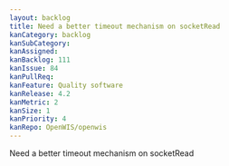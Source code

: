 ```yaml
---
layout: backlog
title: Need a better timeout mechanism on socketRead
kanCategory: backlog
kanSubCategory:
kanAssigned:
kanBacklog: 111
kanIssue: 84
kanPullReq:
kanFeature: Quality software
kanRelease: 4.2
kanMetric: 2
kanSize: 1
kanPriority: 4
kanRepo: OpenWIS/openwis
---
```

Need a better timeout mechanism on socketRead
